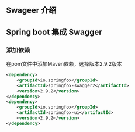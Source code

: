 ## Swageer 介绍
## Spring boot 集成 Swagger
### 添加依赖
在pom文件中添加Maven依赖，选择版本2.9.2版本
```xml
<dependency>
	<groupId>io.springfox</groupId>
	<artifactId>springfox-swagger2</artifactId>
    <version>2.9.2</version>
</dependency>
<dependency>
	<groupId>io.springfox</groupId>
	<artifactId>springfox-ui</artifactId>
    <version>2.9.2</version>
</dependency>
```